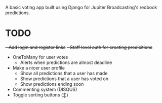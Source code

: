 A basic voting app built using Django for Jupiter Broadcasting's redbook predictions.

TODO
====

~~- Add login and register links~~
~~- Staff level auth for creating predicitions~~
- OneToMany for user votes
  - Alerts when predictions are almost deadline
- Make a nicer user profile
  - Show all predictions that a user has made
  - Show predictions that a user has voted on
  - Show predictions ending soon
- Commenting system (DISQUS)
- Toggle sorting buttons (↕)
